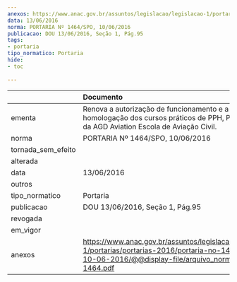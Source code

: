 ```yaml
---
anexos: https://www.anac.gov.br/assuntos/legislacao/legislacao-1/portarias/portarias-2016/portaria-no-1464-spo-10-06-2016/@@display-file/arquivo_norma/PA2016-1464.pdf
data: 13/06/2016
norma: PORTARIA Nº 1464/SPO, 10/06/2016
publicacao: DOU 13/06/2016, Seção 1, Pág.95
tags:
- portaria
tipo_normatico: Portaria
hide: 
- toc 
 
---
```


|                    | Documento                                                                                                                                                      |
|:-------------------|:---------------------------------------------------------------------------------------------------------------------------------------------------------------|
| ementa             | Renova a autorização de funcionamento e a homologação dos cursos práticos de PPH, PCH e INV-H da AGD Aviation Escola de Aviação Civil.                         |
| norma              | PORTARIA Nº 1464/SPO, 10/06/2016                                                                                                                               |
| tornada_sem_efeito |                                                                                                                                                                |
| alterada           |                                                                                                                                                                |
| data               | 13/06/2016                                                                                                                                                     |
| outros             |                                                                                                                                                                |
| tipo_normatico     | Portaria                                                                                                                                                       |
| publicacao         | DOU 13/06/2016, Seção 1, Pág.95                                                                                                                                |
| revogada           |                                                                                                                                                                |
| em_vigor           |                                                                                                                                                                |
| anexos             | https://www.anac.gov.br/assuntos/legislacao/legislacao-1/portarias/portarias-2016/portaria-no-1464-spo-10-06-2016/@@display-file/arquivo_norma/PA2016-1464.pdf |